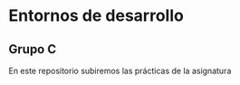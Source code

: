 <h1>Entornos de desarrollo</h1>
<h2>Grupo C</h2>
<p>En este repositorio subiremos las prácticas de la asignatura</p> 
